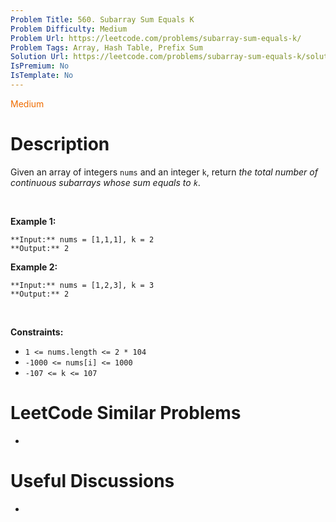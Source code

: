 ```yaml
---
Problem Title: 560. Subarray Sum Equals K
Problem Difficulty: Medium
Problem Url: https://leetcode.com/problems/subarray-sum-equals-k/
Problem Tags: Array, Hash Table, Prefix Sum
Solution Url: https://leetcode.com/problems/subarray-sum-equals-k/solution/
IsPremium: No
IsTemplate: No
---
```


<span style="color: rgb(239, 108, 0);">Medium</span>

# Description

Given an array of integers `nums` and an integer `k`, return *the total number of continuous subarrays whose sum equals to `k`*.


 


**Example 1:**



```
**Input:** nums = [1,1,1], k = 2
**Output:** 2

```
**Example 2:**



```
**Input:** nums = [1,2,3], k = 3
**Output:** 2

```

 


**Constraints:**


* `1 <= nums.length <= 2 * 104`
* `-1000 <= nums[i] <= 1000`
* `-107 <= k <= 107`




# LeetCode Similar Problems

- []()

# Useful Discussions

- []()
